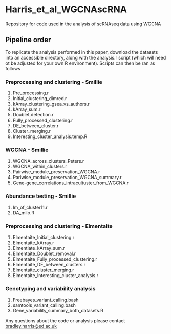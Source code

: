 # Harris_et_al_WGCNAscRNA
Repository for code used in the analysis of scRNAseq data using WGCNA


## Pipeline order
To replicate the analysis performed in this paper, download the datasets into an accessible directory, along with the analysis.r script (which will need ot be adjusted for your own R environment). Scripts can then be ran as follows

### Preprocessing and clustering - Smillie
  1. Pre_processing.r
  2. Initial_clustering_dimred.r
  3. kArray_clustering_gsea_vs_authors.r
  4. kArray_sum.r
  5. Doublet.detection.r
  6. Fully_processed_clustering.r
  7. DE_between_cluster.r
  8. Cluster_merging.r
  9. Interesting_cluster_analysis.temp.R

### WGCNA - Smillie
  1. WGCNA_across_clusters_Peters.r
  2. WGCNA_within_clusters.r
  3. Pairwise_module_preservation_WGCNA.r
  4. Pariwise_module_preservation_WGCNA_summary.r
  5. Gene-gene_correlations_intracultuster_from_WGCNA.r

### Abundance testing - Smillie
  1. lm_of_cluster11.r
  2. DA_milo.R

### Preprocessing and clustering - Elmentaite
  1. Elmentaite_Initial_clustering.r
  2. Elmentaite_kArray.r
  3. Elmentiate_kArray_sum.r
  4. Elmentaite_Doublet_removal.r
  5. Elmentaite_Fully_processed_clustering.r
  6. Elmentaite_DE_between_clusters.r
  7. Elmentaite_cluster_merging.r
  8. Elmentaite_Interesting_cluster_analysis.r

### Genotyping and variability analysis
  1. Freebayes_variant_calling.bash
  2. samtools_variant_calling.bash
  3. Gene_variability_summary_both_datasets.R

Any questions about the code or analysis please contact bradley.harris@ed.ac.uk
